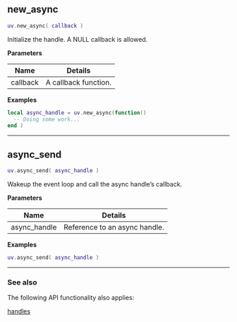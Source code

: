 ## new_async

```lua
uv.new_async( callback )
```

Initialize the handle. A NULL callback is allowed.

__Parameters__

Name|Details
----|-------
callback|A callback function.

__Examples__

```lua
local async_handle = uv.new_async(function()
  -- Doing some work...
end )
```

---

## async_send

```lua
uv.async_send( async_handle )
```

Wakeup the event loop and call the async handle’s callback.

__Parameters__

Name|Details
----|-------
async_handle|Reference to an async handle.

__Examples__

```lua
uv.async_send( async_handle )
```

---

### See also

The following API functionality also applies:

[handles](../handles)
